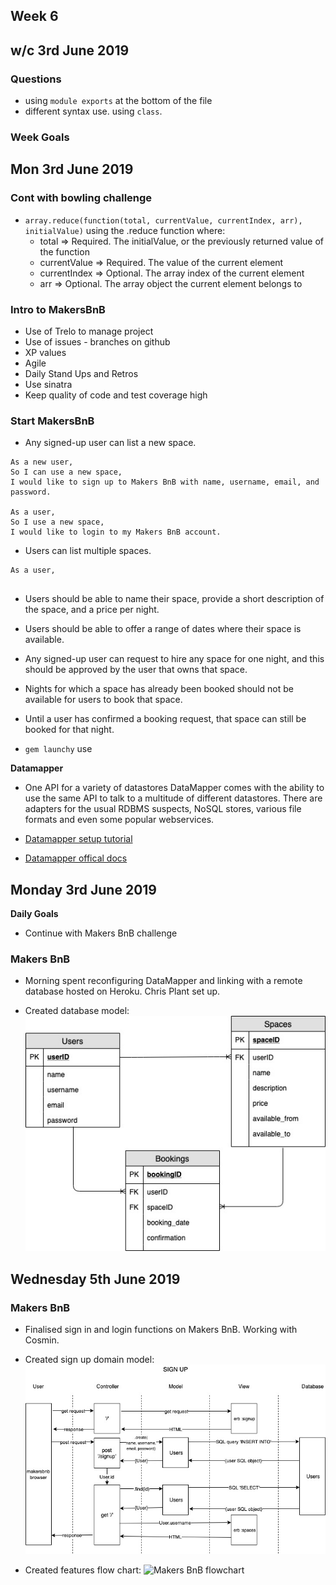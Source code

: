 ## Week 6
## w/c 3rd June 2019

### Questions

* using `module exports` at the bottom of the file
* different syntax use. using `class`.

### Week Goals

## Mon 3rd June 2019

### Cont with bowling challenge

* `array.reduce(function(total, currentValue, currentIndex, arr), initialValue)` using the .reduce function where:
  * total =>	Required. The initialValue, or the previously returned value of the function
  * currentValue =>	Required. The value of the current element
  * currentIndex =>	Optional. The array index of the current element
  * arr =>	Optional. The array object the current element belongs to

### Intro to MakersBnB

* Use of Trelo to manage project
* Use of issues - branches on github
* XP values
* Agile
* Daily Stand Ups and Retros
* Use sinatra
* Keep quality of code and test coverage high

### Start MakersBnB

* Any signed-up user can list a new space.
```
As a new user,
So I can use a new space,
I would like to sign up to Makers BnB with name, username, email, and password.

As a user,
So I use a new space,
I would like to login to my Makers BnB account.
```

* Users can list multiple spaces.
```
As a user,


```
* Users should be able to name their space, provide a short description of the space, and a price per night.
* Users should be able to offer a range of dates where their space is available.
* Any signed-up user can request to hire any space for one night, and this should be approved by the user that owns that space.
* Nights for which a space has already been booked should not be available for users to book that space.
* Until a user has confirmed a booking request, that space can still be booked for that night.

* `gem launchy` use

**Datamapper**

* One API for a variety of datastores
DataMapper comes with the ability to use the same API to talk to a multitude of different datastores. There are adapters for the usual RDBMS suspects, NoSQL stores, various file formats and even some popular webservices.

* [Datamapper setup tutorial](https://code.tutsplus.com/tutorials/ruby-for-newbies-working-with-datamapper--net-19622)

* [Datamapper offical docs](https://datamapper.org/)

## Monday 3rd June 2019

**Daily Goals**

* Continue with Makers BnB challenge

### Makers BnB

* Morning spent reconfiguring DataMapper and linking with a remote database hosted on Heroku. Chris Plant set up.

* Created database model:
![Database Model](https://github.com/marbuthnott/makers_learning_notes/blob/master/images/makersbnb_database_model.jpg?raw=true)

## Wednesday 5th June 2019

### Makers BnB

* Finalised sign in and login functions on Makers BnB. Working with Cosmin.

* Created sign up domain model:
![SignUp Domain Model](./images/makersbnb_signup.jpg)

* Created features flow chart:
![Makers BnB flowchart](/Users/student/Google_Drive/environment/makers_notes/images/makersbnb_flowchart.1.jpg)